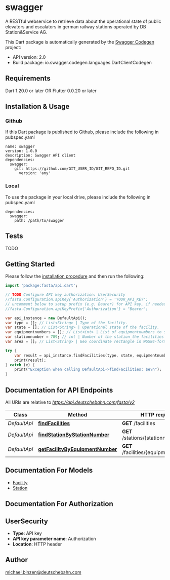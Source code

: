 # swagger
A RESTful webservice to retrieve data about the operational state of public elevators and escalators in german railway stations operated by DB Station&Service AG.

This Dart package is automatically generated by the [Swagger Codegen](https://github.com/swagger-api/swagger-codegen) project:

- API version: 2.0
- Build package: io.swagger.codegen.languages.DartClientCodegen

## Requirements

Dart 1.20.0 or later OR Flutter 0.0.20 or later

## Installation & Usage

### Github
If this Dart package is published to Github, please include the following in pubspec.yaml
```
name: swagger
version: 1.0.0
description: Swagger API client
dependencies:
  swagger:
    git: https://github.com/GIT_USER_ID/GIT_REPO_ID.git
      version: 'any'
```

### Local
To use the package in your local drive, please include the following in pubspec.yaml
```
dependencies:
  swagger:
    path: /path/to/swagger
```

## Tests

TODO

## Getting Started

Please follow the [installation procedure](#installation--usage) and then run the following:

```dart
import 'package:fasta/api.dart';

// TODO Configure API key authorization: UserSecurity
//fasta.Configuration.apiKey{'Authorization'} = 'YOUR_API_KEY';
// uncomment below to setup prefix (e.g. Bearer) for API key, if needed
//fasta.Configuration.apiKeyPrefix{'Authorization'} = "Bearer";

var api_instance = new DefaultApi();
var type = []; // List<String> | Type of the facility.
var state = []; // List<String> | Operational state of the facility.
var equipmentnumbers = []; // List<int> | List of equipmentnumbers to select.
var stationnumber = 789; // int | Number of the station the facilities belong to.
var area = []; // List<String> | Geo coordinate rectangle in WGS84-format to filter facilities by geographical position. Parameters must be 4 numbers exactly as follows: longitudeWest, latitudeSouth, longitudeEast, latitudeNorth.

try {
    var result = api_instance.findFacilities(type, state, equipmentnumbers, stationnumber, area);
    print(result);
} catch (e) {
    print("Exception when calling DefaultApi->findFacilities: $e\n");
}

```

## Documentation for API Endpoints

All URIs are relative to *https://api.deutschebahn.com/fasta/v2*

Class | Method | HTTP request | Description
------------ | ------------- | ------------- | -------------
*DefaultApi* | [**findFacilities**](docs//DefaultApi.md#findfacilities) | **GET** /facilities | 
*DefaultApi* | [**findStationByStationNumber**](docs//DefaultApi.md#findstationbystationnumber) | **GET** /stations/{stationnumber} | 
*DefaultApi* | [**getFacilityByEquipmentNumber**](docs//DefaultApi.md#getfacilitybyequipmentnumber) | **GET** /facilities/{equipmentnumber} | 


## Documentation For Models

 - [Facility](docs//Facility.md)
 - [Station](docs//Station.md)


## Documentation For Authorization


## UserSecurity

- **Type**: API key
- **API key parameter name**: Authorization
- **Location**: HTTP header


## Author

michael.binzen@deutschebahn.com


